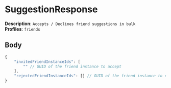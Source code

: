 # SuggestionResponse

**Description**: `Accepts / Declines friend suggestions in bulk` \
**Profiles**: `friends`

## Body

```js
{
    "invitedFriendInstanceIds": [
        "" // GUID of the friend instance to accept
    ],
    "rejectedFriendInstanceIds": [] // GUID of the friend instance to decline
}
```
